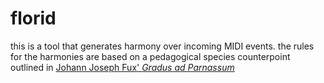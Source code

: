 # florid

this is a tool that generates harmony over incoming MIDI events. the rules for the harmonies are based on a pedagogical species counterpoint outlined in [Johann Joseph Fux' _Gradus ad Parnassum_](<https://imslp.org/wiki/gradus_ad_parnassum_(fux,_johann_joseph)>)